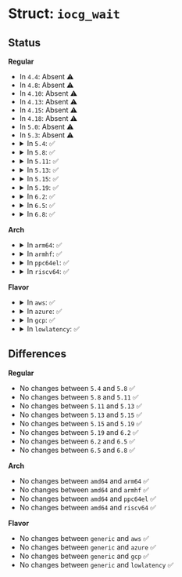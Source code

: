 # Struct: <code>iocg_wait</code>

## Status
<b>Regular</b>
<ul>
<li>
In <code>4.4</code>: Absent ⚠️
</li>
<li>
In <code>4.8</code>: Absent ⚠️
</li>
<li>
In <code>4.10</code>: Absent ⚠️
</li>
<li>
In <code>4.13</code>: Absent ⚠️
</li>
<li>
In <code>4.15</code>: Absent ⚠️
</li>
<li>
In <code>4.18</code>: Absent ⚠️
</li>
<li>
In <code>5.0</code>: Absent ⚠️
</li>
<li>
In <code>5.3</code>: Absent ⚠️
</li>
<li>
<details>
<summary>In <code>5.4</code>: ✅</summary>

```c
struct iocg_wait {
    struct wait_queue_entry wait;
    struct bio *bio;
    u64 abs_cost;
    bool committed;
};
```
</details>
</li>
<li>
<details>
<summary>In <code>5.8</code>: ✅</summary>

```c
struct iocg_wait {
    struct wait_queue_entry wait;
    struct bio *bio;
    u64 abs_cost;
    bool committed;
};
```
</details>
</li>
<li>
<details>
<summary>In <code>5.11</code>: ✅</summary>

```c
struct iocg_wait {
    struct wait_queue_entry wait;
    struct bio *bio;
    u64 abs_cost;
    bool committed;
};
```
</details>
</li>
<li>
<details>
<summary>In <code>5.13</code>: ✅</summary>

```c
struct iocg_wait {
    struct wait_queue_entry wait;
    struct bio *bio;
    u64 abs_cost;
    bool committed;
};
```
</details>
</li>
<li>
<details>
<summary>In <code>5.15</code>: ✅</summary>

```c
struct iocg_wait {
    struct wait_queue_entry wait;
    struct bio *bio;
    u64 abs_cost;
    bool committed;
};
```
</details>
</li>
<li>
<details>
<summary>In <code>5.19</code>: ✅</summary>

```c
struct iocg_wait {
    struct wait_queue_entry wait;
    struct bio *bio;
    u64 abs_cost;
    bool committed;
};
```
</details>
</li>
<li>
<details>
<summary>In <code>6.2</code>: ✅</summary>

```c
struct iocg_wait {
    struct wait_queue_entry wait;
    struct bio *bio;
    u64 abs_cost;
    bool committed;
};
```
</details>
</li>
<li>
<details>
<summary>In <code>6.5</code>: ✅</summary>

```c
struct iocg_wait {
    struct wait_queue_entry wait;
    struct bio *bio;
    u64 abs_cost;
    bool committed;
};
```
</details>
</li>
<li>
<details>
<summary>In <code>6.8</code>: ✅</summary>

```c
struct iocg_wait {
    struct wait_queue_entry wait;
    struct bio *bio;
    u64 abs_cost;
    bool committed;
};
```
</details>
</li>
</ul>
<b>Arch</b>
<ul>
<li>
<details>
<summary>In <code>arm64</code>: ✅</summary>

```c
struct iocg_wait {
    struct wait_queue_entry wait;
    struct bio *bio;
    u64 abs_cost;
    bool committed;
};
```
</details>
</li>
<li>
<details>
<summary>In <code>armhf</code>: ✅</summary>

```c
struct iocg_wait {
    struct wait_queue_entry wait;
    struct bio *bio;
    u64 abs_cost;
    bool committed;
};
```
</details>
</li>
<li>
<details>
<summary>In <code>ppc64el</code>: ✅</summary>

```c
struct iocg_wait {
    struct wait_queue_entry wait;
    struct bio *bio;
    u64 abs_cost;
    bool committed;
};
```
</details>
</li>
<li>
<details>
<summary>In <code>riscv64</code>: ✅</summary>

```c
struct iocg_wait {
    struct wait_queue_entry wait;
    struct bio *bio;
    u64 abs_cost;
    bool committed;
};
```
</details>
</li>
</ul>
<b>Flavor</b>
<ul>
<li>
<details>
<summary>In <code>aws</code>: ✅</summary>

```c
struct iocg_wait {
    struct wait_queue_entry wait;
    struct bio *bio;
    u64 abs_cost;
    bool committed;
};
```
</details>
</li>
<li>
<details>
<summary>In <code>azure</code>: ✅</summary>

```c
struct iocg_wait {
    struct wait_queue_entry wait;
    struct bio *bio;
    u64 abs_cost;
    bool committed;
};
```
</details>
</li>
<li>
<details>
<summary>In <code>gcp</code>: ✅</summary>

```c
struct iocg_wait {
    struct wait_queue_entry wait;
    struct bio *bio;
    u64 abs_cost;
    bool committed;
};
```
</details>
</li>
<li>
<details>
<summary>In <code>lowlatency</code>: ✅</summary>

```c
struct iocg_wait {
    struct wait_queue_entry wait;
    struct bio *bio;
    u64 abs_cost;
    bool committed;
};
```
</details>
</li>
</ul>

## Differences
<b>Regular</b>
<ul>
<li>
No changes between <code>5.4</code> and <code>5.8</code> ✅
</li>
<li>
No changes between <code>5.8</code> and <code>5.11</code> ✅
</li>
<li>
No changes between <code>5.11</code> and <code>5.13</code> ✅
</li>
<li>
No changes between <code>5.13</code> and <code>5.15</code> ✅
</li>
<li>
No changes between <code>5.15</code> and <code>5.19</code> ✅
</li>
<li>
No changes between <code>5.19</code> and <code>6.2</code> ✅
</li>
<li>
No changes between <code>6.2</code> and <code>6.5</code> ✅
</li>
<li>
No changes between <code>6.5</code> and <code>6.8</code> ✅
</li>
</ul>
<b>Arch</b>
<ul>
<li>
No changes between <code>amd64</code> and <code>arm64</code> ✅
</li>
<li>
No changes between <code>amd64</code> and <code>armhf</code> ✅
</li>
<li>
No changes between <code>amd64</code> and <code>ppc64el</code> ✅
</li>
<li>
No changes between <code>amd64</code> and <code>riscv64</code> ✅
</li>
</ul>
<b>Flavor</b>
<ul>
<li>
No changes between <code>generic</code> and <code>aws</code> ✅
</li>
<li>
No changes between <code>generic</code> and <code>azure</code> ✅
</li>
<li>
No changes between <code>generic</code> and <code>gcp</code> ✅
</li>
<li>
No changes between <code>generic</code> and <code>lowlatency</code> ✅
</li>
</ul>

